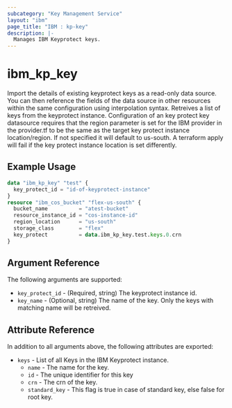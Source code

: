 ```yaml
---
subcategory: "Key Management Service"
layout: "ibm"
page_title: "IBM : kp-key"
description: |-
  Manages IBM Keyprotect keys.
---
```


# ibm\_kp_key

Import the details of existing keyprotect keys as a read-only data source. You can then reference the fields of the data source in other resources within the same configuration using interpolation syntax. Retreives a list of keys from the keyprotect instance. Configuration of an key protect key datasource requires that the region parameter is set for the IBM provider in the provider.tf to be the same as the target key protect instance location/region. If not specified it will default to us-south. A terraform apply will fail if the key protect instance location is set differently.

## Example Usage

```terraform
data "ibm_kp_key" "test" {
  key_protect_id = "id-of-keyprotect-instance"
}
resource "ibm_cos_bucket" "flex-us-south" {
  bucket_name          = "atest-bucket"
  resource_instance_id = "cos-instance-id"
  region_location      = "us-south"
  storage_class        = "flex"
  key_protect          = data.ibm_kp_key.test.keys.0.crn
}
```

## Argument Reference

The following arguments are supported:

* `key_protect_id` - (Required, string) The keyprotect instance id.
* `key_name` - (Optional, string) The name of the key. Only the keys with matching name will be retreived.


## Attribute Reference

In addition to all arguments above, the following attributes are exported:

* `keys` - List of all Keys in the IBM Keyprotect instance.
  * `name` - The name for the key.
  * `id` - The unique identifier for this key
  * `crn` - The crn of the key.
  * `standard_key` - This flag is true in case of standard key, else false for root key.


